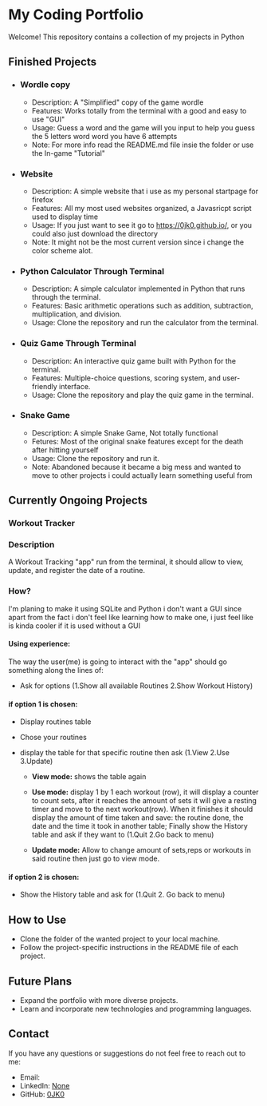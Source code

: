 # My Coding Portfolio

Welcome! This repository contains a collection of my projects in Python

## Finished Projects

- ### Wordle copy
	- Description: A "Simplified" copy of the game wordle
	- Features: Works totally from the terminal with a good and easy to use "GUI"
	- Usage: Guess a word and the game will you input to help you guess the 5 letters word word you have 6 attempts
	- Note: For more info read the README.md file insie the folder or use the In-game "Tutorial"

- ### Website
	- Description: A simple website that i use as my personal startpage for firefox
	- Features: All my most used websites organized, a Javasricpt script used to display time
	- Usage: If you just want to see it go to https://0jk0.github.io/, or you could also just download the directory
	- Note: It might not be the most current version since i change the color scheme alot.
 
- ### Python Calculator Through Terminal
	- Description: A simple calculator implemented in Python that runs through the terminal.
	- Features: Basic arithmetic operations such as addition, subtraction, multiplication, and division.
	- Usage: Clone the repository and run the calculator from the terminal.

- ### Quiz Game Through Terminal
	- Description: An interactive quiz game built with Python for the terminal.
	- Features: Multiple-choice questions, scoring system, and user-friendly interface.
	- Usage: Clone the repository and play the quiz game in the terminal.

- ### Snake Game
	- Description: A simple Snake Game, Not totally functional
	- Fetures: Most of the original snake features except for the death after hitting yourself
	- Usage: Clone the repository and run it.
	- Note: Abandoned because it became a big mess and wanted to move to other projects i could actually learn something useful from

## Currently Ongoing Projects


### Workout Tracker

### Description

A Workout Tracking "app" run from the terminal, it should allow to view, update, and register the date of a routine.

### How?

I'm planing to make it using SQLite and Python i don't want a GUI since apart from the fact i don't feel like learning how to make one, i just feel like is kinda cooler if it is used without a GUI

#### Using experience:

The way the user(me) is going to interact with the "app" should go something along the lines of:

- Ask for options (1.Show all available Routines 2.Show Workout History)

#### if option 1 is chosen:

- Display routines table

- Chose your routines

- display the table for that specific routine then ask (1.View 2.Use 3.Update)
	
    - **View mode:** shows the table again
    
    - **Use mode:** display 1 by 1 each workout (row), it will display a counter to count sets, after it reaches the amount of sets it will give a resting timer and move to the next workout(row). When it finishes it should display the amount of time taken and save: the routine done, the date and the time it took in another table; Finally show the History table and ask if they want to (1.Quit 2.Go back to menu)
	
	- **Update mode:** Allow to change amount of sets,reps or workouts in said routine then just go to view mode.


#### if option 2 is chosen:

- Show the History table and ask for (1.Quit 2. Go back to menu)


## How to Use
- Clone the folder of the wanted project to your local machine.
- Follow the project-specific instructions in the README file of each project.

## Future Plans
- Expand the portfolio with more diverse projects.
- Learn and incorporate new technologies and programming languages.

## Contact
If you have any questions or suggestions do not feel free to reach out to me:
- Email: 
- LinkedIn: [None](https://www.linkedin.com/in/yourusername/)
- GitHub: [0JK0](https://github.com/0JK0)


